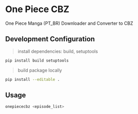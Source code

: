 # One Piece CBZ

One Piece Manga (PT_BR) Downloader and Converter to CBZ

## Development Configuration

> install dependencies: build, setuptools

```bash
pip install build setuptools
```

> build package locally

```bash
pip install --editable .
```

## Usage

```bash
onepiececbz <episode_list>
```
